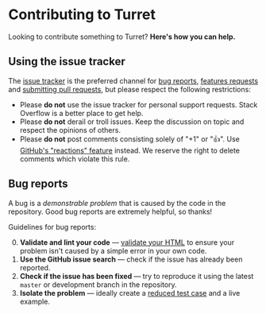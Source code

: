 # Contributing to Turret

Looking to contribute something to Turret? **Here's how you can help.**

## Using the issue tracker

The [issue tracker](https://github.com/turretcss/turretcss/issues) is
the preferred channel for [bug reports](#bug-reports), [features requests](#feature-requests)
and [submitting pull requests](#pull-requests), but please respect the following
restrictions:

* Please **do not** use the issue tracker for personal support requests.  Stack Overflow is a better place to get help.
* Please **do not** derail or troll issues. Keep the discussion on topic and respect the opinions of others.
* Please **do not** post comments consisting solely of "+1" or ":thumbsup:". Use [GitHub's "reactions" feature](https://github.com/blog/2119-add-reactions-to-pull-requests-issues-and-comments) instead. We reserve the right to delete comments which violate this rule.

## Bug reports

A bug is a _demonstrable problem_ that is caused by the code in the repository. Good bug reports are extremely helpful, so thanks!

Guidelines for bug reports:

0. **Validate and lint your code** &mdash; [validate your HTML](https://html5.validator.nu) to ensure your problem isn't caused by a simple error in your own code.
1. **Use the GitHub issue search** &mdash; check if the issue has already been reported.
2. **Check if the issue has been fixed** &mdash; try to reproduce it using the latest `master` or development branch in the repository.
3. **Isolate the problem** &mdash; ideally create a [reduced test case](https://css-tricks.com/reduced-test-cases/) and a live example.